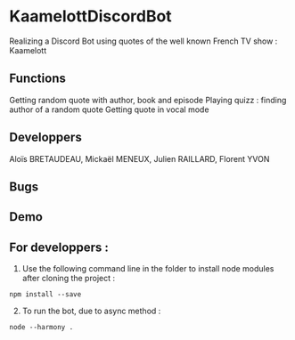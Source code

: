 # KaamelottDiscordBot
Realizing a Discord Bot using quotes of the well known French TV show : Kaamelott

## Functions
Getting random quote with author, book and episode
Playing quizz : finding author of a random quote
Getting quote in vocal mode

## Developpers
Aloïs BRETAUDEAU, Mickaël MENEUX, Julien RAILLARD, Florent YVON

## Bugs

## Demo

## For developpers : 
1. Use the following command line in the folder to install node modules after cloning the project : 
```
npm install --save
```
2. To run the bot, due to async method : 
```
node --harmony .
```